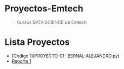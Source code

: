 # Proyectos-Emtech
> Cursos DATA SCIENCE de Emtech

# Lista Proyectos

- [Codigo 1](PROYECTO-01- BERNAL-ALEJANDRO.py)
- [Reporte 1](REPORTE-01-BERNAL-ALEJANDRO.pdfy)

